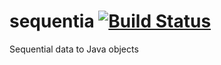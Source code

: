 # sequentia [![Build Status](https://travis-ci.org/rnnds/sequentia.svg?branch=master)](https://travis-ci.org/rnnds/sequentia)
Sequential data to Java objects

